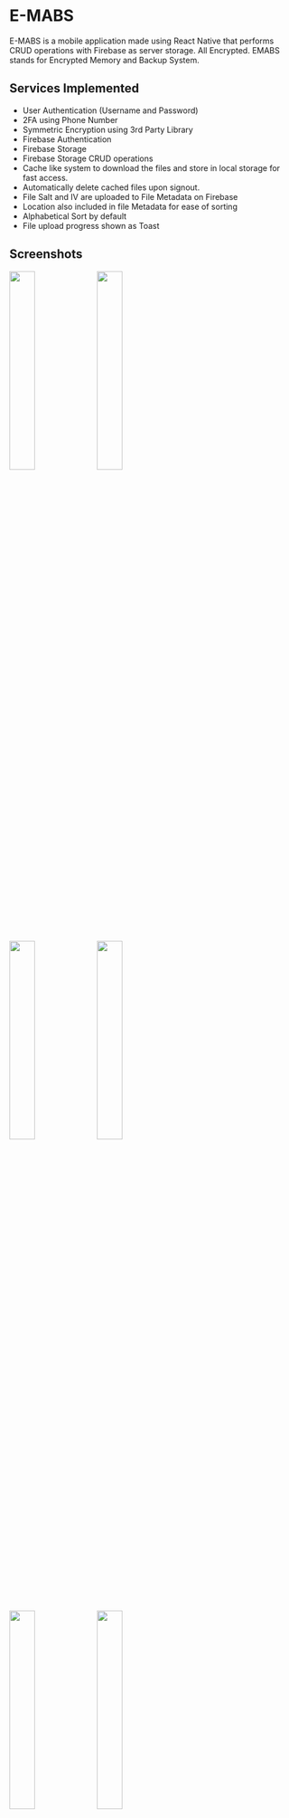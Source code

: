 # E-MABS
E-MABS is a mobile application made using React Native that performs CRUD operations with Firebase as server storage. All Encrypted. EMABS stands for Encrypted Memory and Backup System.

## Services Implemented
- User Authentication (Username and Password)
- 2FA using Phone Number
- Symmetric Encryption using 3rd Party Library
- Firebase Authentication
- Firebase Storage
- Firebase Storage CRUD operations
- Cache like system to download the files and store in local storage for fast access.
- Automatically delete cached files upon signout.
- File Salt and IV are uploaded to File Metadata on Firebase
- Location also included in file Metadata for ease of sorting
- Alphabetical Sort by default
- File upload progress shown as Toast
  
## Screenshots
<p float="center">
  <img src="https://github.com/homit-dalia/E-MABS/assets/103167599/a5242da6-b415-4288-87fe-0fa45bd297a2" width="30%" />
  <img src="https://github.com/homit-dalia/E-MABS/assets/103167599/fa83e87e-0553-4a3b-a328-cc3f9b2140fe" width="30%" /> 
</p>
<p float="center">
  <img src="https://github.com/homit-dalia/E-MABS/assets/103167599/d82da52e-e3b3-4298-8cb7-ee3c75ed79d7" width="30%" />
  <img src="https://github.com/homit-dalia/E-MABS/assets/103167599/a6457bd7-83a9-45f9-8577-e64fe08d3e1a" width="30%" /> 
</p>
<p float="center">
  <img src="https://github.com/homit-dalia/E-MABS/assets/103167599/d6cda656-cb97-40af-9737-2ab1922c922b" width="30%" />
  <img src="https://github.com/homit-dalia/E-MABS/assets/103167599/fcbd86ba-3d02-4505-a6ce-0a0984bf5cce" width="30%" /> 
</p>
<p float="center">
  <img src="https://github.com/homit-dalia/E-MABS/assets/103167599/66eed841-cffd-43f1-aa9d-4a8f7401b20c" width="30%" />
  <img src="https://github.com/homit-dalia/E-MABS/assets/103167599/16a79e07-1987-4621-a735-fa48badb5f04" width="30%" /> 
</p>
<p float="center">
  <img src="https://github.com/homit-dalia/E-MABS/assets/103167599/9db4f7af-c54c-4044-bda0-3d200fe20775" width="30%" />
  <img src="https://github.com/homit-dalia/E-MABS/assets/103167599/01be8e7e-ad36-4607-9159-099ce7e90305" width="30%" /> 
</p>
<p float="center">
  <img src="https://github.com/homit-dalia/E-MABS/assets/103167599/f4b0ed0c-3c34-46b5-b75f-073cc76fcd88" width="30%" />
  <img src="https://github.com/homit-dalia/E-MABS/assets/103167599/3f7ff792-ca1a-4bed-ac79-1ace3cbb1a85" width="30%" /> 
</p>
<p float="center">
  <img src="https://github.com/homit-dalia/E-MABS/assets/103167599/93c4f023-e4c9-40b0-8b75-2cfbd713d636" width="80%" />
</p>
<p float="center">
  <img src="https://github.com/homit-dalia/E-MABS/assets/103167599/d9b1e7e4-6cf4-4bee-82bc-c100f97dbf11" width="80%" />
</p>
<p float="center">
  <img src="https://github.com/homit-dalia/E-MABS/assets/103167599/ca7871e3-07f4-4898-80f0-ad117eafd17f" width="80%" />
</p>
